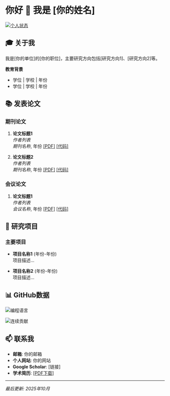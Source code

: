 
# 你好 👋 我是 [你的姓名]

[![个人状态](https://github-readme-stats.vercel.app/api?username=你的GitHub用户名&show_icons=true&icon_color=CE1D2D&text_color=718096&bg_color=ffffff&hide_title=true)](https://github.com/你的GitHub用户名)

## 🎓 关于我
我是[你的单位]的[你的职位]，主要研究方向包括[研究方向1]、[研究方向2]等。

**教育背景**
- 学位 | 学校 | 年份
- 学位 | 学校 | 年份

## 📚 发表论文

### 期刊论文
1. **论文标题1**  
   *作者列表*  
   *期刊名称*, 年份 [[PDF]](链接) [[代码]](链接)

2. **论文标题2**  
   *作者列表*  
   *期刊名称*, 年份 [[PDF]](链接) [[代码]](链接)

### 会议论文
1. **论文标题1**  
   *作者列表*  
   *会议名称*, 年份 [[PDF]](链接) [[代码]](链接)

## 🔬 研究项目

### 主要项目
- **项目名称1** (年份-年份)  
  项目描述...

- **项目名称2** (年份-年份)  
  项目描述...

## 📊 GitHub数据

![编程语言](https://github-readme-stats.vercel.app/api/top-langs/?username=你的GitHub用户名&layout=compact)

![连续贡献](https://github-readme-streak-stats.herokuapp.com/?user=你的GitHub用户名)

## 📫 联系我

- **邮箱**: 你的邮箱
- **个人网站**: 你的网站
- **Google Scholar**: [链接]
- **学术简历**: [[PDF下载]](链接)

---
*最后更新: 2025年10月*
